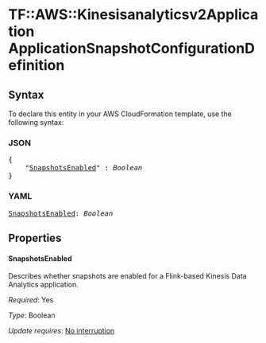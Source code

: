 # TF::AWS::Kinesisanalyticsv2Application ApplicationSnapshotConfigurationDefinition

## Syntax

To declare this entity in your AWS CloudFormation template, use the following syntax:

### JSON

<pre>
{
    "<a href="#snapshotsenabled" title="SnapshotsEnabled">SnapshotsEnabled</a>" : <i>Boolean</i>
}
</pre>

### YAML

<pre>
<a href="#snapshotsenabled" title="SnapshotsEnabled">SnapshotsEnabled</a>: <i>Boolean</i>
</pre>

## Properties

#### SnapshotsEnabled

Describes whether snapshots are enabled for a Flink-based Kinesis Data Analytics application.

_Required_: Yes

_Type_: Boolean

_Update requires_: [No interruption](https://docs.aws.amazon.com/AWSCloudFormation/latest/UserGuide/using-cfn-updating-stacks-update-behaviors.html#update-no-interrupt)

